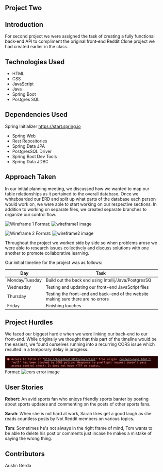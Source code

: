 ## Project Two

## Introduction

For second project we were assigned the task of creating a fully functional back-end API to compliment the original front-end Reddit Clone project we had created earlier in the class.

## Technologies Used
- HTML
- CSS
- JavaScript
- Java
- Spring Boot
- Postgres SQL


## Dependencies Used

Spring Initializer
https://start.spring.io

- Spring Web
- Rest Repositories
- Spring Data JPA
- PostgresSQL Driver
- Spring Boot Dev Tools
- Spring Data JDBC

## Approach Taken

In our initial planning meeting, we discussed how we wanted to map our table relationships as it pertained to the overall database. Once we whiteboarded our ERD and split up what parts of the database each person would work on, we were able to start working on our respective sections. In addition to working on separate files, we created separate branches to organize our control flow.

![Wireframe 1](/images/wireframe1.png)
Format: ![wireframe1 image](url)

![Wireframe 2](/images/wireframe2.png)
Format: ![wireframe2 image](url)

Throughout the project we worked side by side so when problems arose we were able to research issues collectively and discuss solutions with one another to promote collaborative learning.

Our initial timeline for the project was as follows:

Day | Task
----| ----
Monday/Tuesday | Build out the back end using Intellij/Java/PostgresSQ
Wednesday | Testing and updating our front-end JavaScript files
Thursday | Testing the front-end and back-end of the website making sure there are no errors
Friday | Finishing touches


## Project Hurdles

We faced our biggest hurdle when we were linking our back-end to our front-end. While originally we thought that this part of the timeline would be the easiest, we found ourselves running into a recurring CORS issue which resulted in a temporary delay in progress.

![CORS Error](/images/cors_error.png)
Format: ![cors error image](url)

## User Stories

**Robert**: An avid sports fan who enjoys friendly sports banter by posting about sports updates and commenting on the posts of other sports fans.

**Sarah**: When she is not hard at work, Sarah likes get a good laugh as she reads countless posts by Not Reddit members on various topics.

**Tom**: Sometimes he's not always in the right frame of mind, Tom wants to be able to delete his post or comments just incase he makes a mistake of saying the wrong thing.



## Contributors
Austin
Gerda
